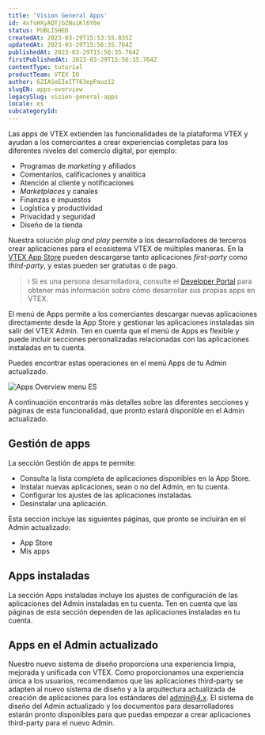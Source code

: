 ```yaml
---
title: 'Vision General Apps'
id: 4xfsHXyAQTjbZNuiKl6Y0e
status: PUBLISHED
createdAt: 2023-03-29T15:53:55.835Z
updatedAt: 2023-03-29T15:56:35.764Z
publishedAt: 2023-03-29T15:56:35.764Z
firstPublishedAt: 2023-03-29T15:56:35.764Z
contentType: tutorial
productTeam: VTEX IO
author: 6ZIASoEIeITT63epPauz12
slugEN: apps-overview
legacySlug: vision-general-apps
locale: es
subcategoryId: 
---
```


Las apps de VTEX extienden las funcionalidades de la plataforma VTEX y ayudan a los comerciantes a crear experiencias completas para los diferentes niveles del comercio digital, por ejemplo:

- Programas de _marketing_ y afiliados  
- Comentarios, calificaciones y analítica  
- Atención al cliente y notificaciones  
- _Marketplaces_ y canales   
- Finanzas e impuestos  
- Logística y productividad  
- Privacidad y seguridad  
- Diseño de la tienda  

Nuestra solución _plug and play_ permite a los desarrolladores de terceros crear aplicaciones para el ecosistema VTEX de múltiples maneras. En la [VTEX App Store](https://apps.vtex.com/) pueden descargarse tanto aplicaciones _first-party_ como _third-party_, y estas pueden ser gratuitas o de pago. 

> ℹ️ Si es una persona desarrolladora, consulte el <a href = "https://developers.vtex.com">Developer Portal</a> para obtener más información sobre cómo desarrollar sus propias apps en VTEX. 

El menú de Apps permite a los comerciantes descargar nuevas aplicaciones directamente desde la App Store y gestionar las aplicaciones instaladas sin salir del VTEX Admin. Ten en cuenta que el menú de Apps es flexible y puede incluir secciones personalizadas relacionadas con las aplicaciones instaladas en tu cuenta. 

Puedes encontrar estas operaciones en el menú Apps de tu Admin actualizado.

![Apps Overview menu ES](//images.ctfassets.net/alneenqid6w5/2Bj2bz36YQcD1Q6cl4Pf44/ae534adadd4b3455ed9ba7827f367a2d/Apps_Overview_menu_ES.jpg)

A continuación encontrarás más detalles sobre las diferentes secciones y páginas de esta funcionalidad, que pronto estará disponible en el Admin actualizado. 

## Gestión de apps

La sección Gestión de apps te permite:

- Consulta la lista completa de aplicaciones disponibles en la App Store.  
- Instalar nuevas aplicaciones, sean o no del Admin, en tu cuenta.  
- Configurar los ajustes de las aplicaciones instaladas.  
- Desinstalar una aplicación.  

Esta sección incluye las siguientes páginas, que pronto se incluirán en el Admin actualizado:

- App Store  
- Mis apps  

## Apps instaladas

La sección Apps instaladas incluye los ajustes de configuración de las aplicaciones del Admin instaladas en tu cuenta. Ten en cuenta que las páginas de esta sección dependen de las aplicaciones instaladas en tu cuenta.

## Apps en el Admin actualizado

Nuestro nuevo sistema de diseño proporciona una experiencia limpia, mejorada y unificada con VTEX. Como proporcionamos una experiencia única a los usuarios, recomendamos que las aplicaciones third-party se adapten al nuevo sistema de diseño y a la arquitectura actualizada de creación de aplicaciones para los estándares del admin@4.x. El sistema de diseño del Admin actualizado y los documentos para desarrolladores estarán pronto disponibles para que puedas empezar a crear aplicaciones third-party para el nuevo Admin.

